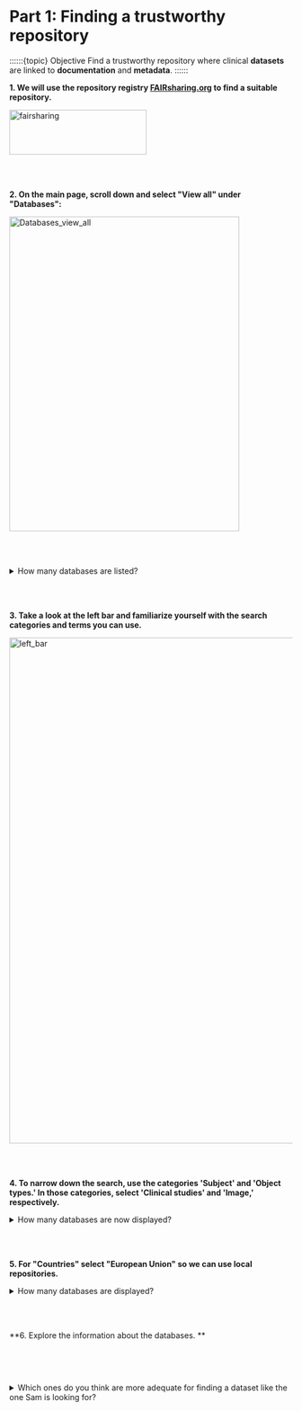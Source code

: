 # Part 1: Finding a trustworthy repository 

::::::{topic} Objective
Find a trustworthy repository where clinical **datasets** are linked to **documentation** and **metadata**. 
::::::

**1. We will use the repository registry [FAIRsharing.org](https://www.fairsharing.org) to find a suitable repository.**

<img width="244" height="80" alt="fairsharing" src="https://github.com/user-attachments/assets/2e0c0d0e-db7d-4099-9685-e19347eeacfc" />

<br/><br/>

**2. On the main page, scroll down and select "View all" under "Databases":**

<img width="409" height="560" alt="Databases_view_all" src="https://github.com/user-attachments/assets/e4f3e5c0-10f4-4122-921c-41fdbd4c757e" />

<br/><br/>

<details>
<summary>How many databases are listed?</summary>

```
~2523
```
</details>

<br/><br/>

**3. Take a look at the left bar and familiarize yourself with the search categories and terms you can use.** 

<img width="1101" height="900" alt="left_bar" src="https://github.com/user-attachments/assets/b624cffa-10cf-4a61-aa7c-4942eb51e187" />

<br/><br/>

**4. To narrow down the search, use the categories 'Subject' and 'Object types.' In those categories, select 'Clinical studies' and 'Image,' respectively.**

<details>
<summary>How many databases are now displayed?</summary>

```
~30
```
</details>

<br/><br/>

**5. For "Countries" select "European Union" so we can use local repositories.**

<details>
<summary>How many databases are displayed?</summary>

```
~4
```
</details>

<br/><br/>

**6. Explore the information about the databases. **

````{hint} Remember that Sam wants to find a collection of well documented X-ray datasets for reuse.

````

<br/><br/>

<details>
<summary>Which ones do you think are more adequate for finding a dataset like the one Sam is looking for?</summary>

```
BioImage Archive, AIDA Data Hub and DANS are the most adequate. VMH is a field-specific repository focused on human gut metabolism.  
```
</details>

<br/><br/>

